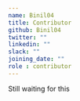 ```yaml
---
name: Binil04
title: Contributor
github: Binil04
twitter: ""
linkedin: ""
slack: ""
joining_date: ""
role : contributor
---
```


Still waiting for this
